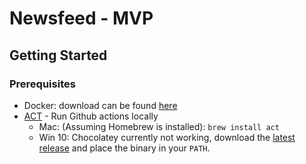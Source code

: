 # Newsfeed - MVP


## Getting Started


### Prerequisites

* Docker: download can be found [here](https://www.docker.com/get-started)
* [ACT](https://github.com/nektos/act) - Run Github actions locally
    * Mac: (Assuming Homebrew is installed): `brew install act`
    * Win 10: Chocolatey currently not working, download the [latest release](https://github.com/nektos/act/releases/latest) and place the binary in your `PATH`.
